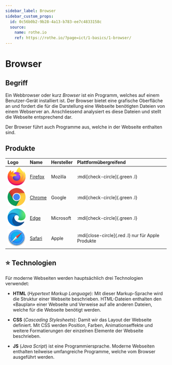 ```yaml
---
sidebar_label: Browser
sidebar_custom_props:
  id: 0c56b0b2-9b28-4a13-b783-ee7c4833158c
  source:
    name: rothe.io
    ref: https://rothe.io/?page=ict/1-basics/1-browser/
---
```


# Browser

## Begriff

Ein Webbrowser oder kurz _Browser_ ist ein Programm, welches auf einem Benutzer-Gerät installiert ist. Der Browser bietet eine grafische Oberfläche an und fordert die für die Darstellung eine Webseite benötigten Dateien von einem Webserver an. Anschliessend analysiert es diese Dateien und stellt die Webseite entsprechend dar.

Der Browser führt auch Programme aus, welche in der Webseite enthalten sind.

## Produkte

| Logo                         | Name                                                       | Hersteller | Plattformübergreifend                            |
| :--------------------------- | :--------------------------------------------------------- | :--------- | :----------------------------------------------- |
| ![](images/logo-firefox.png) | [Firefox](https://www.mozilla.org/de/firefox/new/)         | Mozilla    | :mdi[check-circle]{.green .l}                      |
| ![](images/logo-chrome.png)  | [Chrome](https://www.google.com/intl/de/chrome/)           | Google     | :mdi[check-circle]{.green .l}                      |
| ![](images/logo-edge.png)    | [Edge](https://www.microsoft.com/de-de/edge?r=1)           | Microsoft  | :mdi[check-circle]{.green .l}                      |
| ![](images/logo-safari.png)  | [Safari](https://support.apple.com/de_CH/downloads/safari) | Apple      | :mdi[close-circle]{.red .l} nur für Apple Produkte |


## ⭐️ Technologien
Für moderne Webseiten werden hauptsächlich drei Technologien verwendet:

- **HTML** (*Hypertext Markup Language*): Mit dieser Markup-Sprache wird die Struktur einer Webseite beschrieben. HTML-Dateien enthalten den «Bauplan» einer Webseite und Verweise auf alle anderen Dateien, welche für die Webseite benötigt werden.

- **CSS** (*Cascading Stylesheets*): Damit wir das Layout der Webseite definiert. Mit CSS werden Position, Farben, Animationseffekte und weitere Formatierungen der einzelnen Elemente der Webseite beschrieben.

- **JS** (*Java Script*) ist eine Programmiersprache. Moderne Webseiten enthalten teilweise umfangreiche Programme, welche vom Browser ausgeführt werden.


